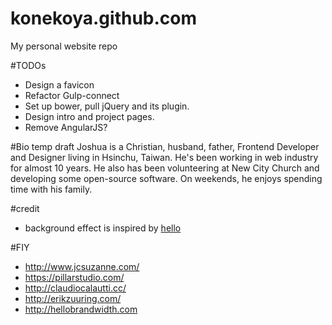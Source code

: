# konekoya.github.com
My personal website repo

#TODOs
- Design a favicon
- Refactor Gulp-connect
- Set up bower, pull jQuery and its plugin.
- Design intro and project pages.
- Remove AngularJS?


#Bio temp draft
Joshua is a Christian, husband, father, Frontend Developer and Designer living in Hsinchu, Taiwan. He's been working in web industry for almost 10 years. He also has been volunteering at New City Church and developing some open-source software.
On weekends, he enjoys spending time with his family.

#credit
- background effect is inspired by [hello](http://jlord.us/hello/)


#FIY
- http://www.jcsuzanne.com/
- https://pillarstudio.com/
- http://claudiocalautti.cc/
- http://erikzuuring.com/
- http://hellobrandwidth.com
